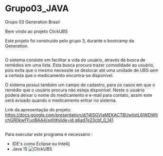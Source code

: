 # Grupo03_JAVA
Grupo 03 Generation Brasil 

Bem vindo ao projeto ClickUBS 

Este projeto foi construído pelo grupo 3, durante o bootcamp da Generation. 
##

O sistema consiste em facilitar a vida do usuário, através da busca de remédios em uma lista. Esta busca procura trazer comodidade ao usuário, pois evita que o mesmo necessite se deslocar até uma unidade de UBS sem a certeza que o medicamento encontra-se disponível.

O sistema possui também um campo de cadastro, para os casos em que o remédio que o usuário procura não esteja disponível. 
Neste o usuário poderá deixar o nome do medicamento e e-mail para contato, assim este será
avisado quando o medicamento entrar no sistema.

Link da apresentação do projeto:
https://docs.google.com/presentation/d/14ISGVjaMEKACTBUwlistL6lWDWItchGR0kwFFugBAA4/edit#slide=id.g6ad7e23cbf_0_141

##
Para executar este programa é necessário :

* IDE's como Eclipse ou Intellij 
* Java 15 
![ClickUBS](https://user-images.githubusercontent.com/90809864/137810647-5f899369-632b-4cd3-9529-b3b4fd413646.png)
